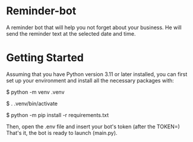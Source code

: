 # Reminder-bot

A reminder bot that will help you not forget about your business. He will send the reminder text at the selected date and time.

# Getting Started

Assuming that you have Python version 3.11 or later installed, you can first set up your environment and install all the necessary packages with:

$ python -m venv .venv

$ . .venv/bin/activate

$ python -m pip install -r requirements.txt

Then, open the .env file and insert your bot's token (after the TOKEN=)
That's it, the bot is ready to launch (main.py).
